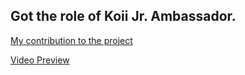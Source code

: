 ## Got the role of Koii Jr. Ambassador.
[My contribution to the project](https://youtu.be/J3biIJrXkLo)

[Video Preview](https://youtu.be/YjJsQWa_j3c)
